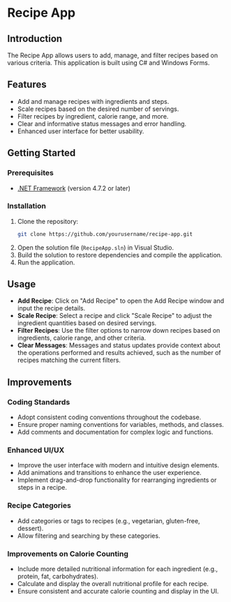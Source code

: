 # Recipe App

## Introduction
The Recipe App allows users to add, manage, and filter recipes based on various criteria. This application is built using C# and Windows Forms.

## Features
- Add and manage recipes with ingredients and steps.
- Scale recipes based on the desired number of servings.
- Filter recipes by ingredient, calorie range, and more.
- Clear and informative status messages and error handling.
- Enhanced user interface for better usability.

## Getting Started

### Prerequisites
- [.NET Framework](https://dotnet.microsoft.com/download) (version 4.7.2 or later)

### Installation
1. Clone the repository:
    ```bash
    git clone https://github.com/yourusername/recipe-app.git
    ```
2. Open the solution file (`RecipeApp.sln`) in Visual Studio.
3. Build the solution to restore dependencies and compile the application.
4. Run the application.

## Usage
- **Add Recipe**: Click on "Add Recipe" to open the Add Recipe window and input the recipe details.
- **Scale Recipe**: Select a recipe and click "Scale Recipe" to adjust the ingredient quantities based on desired servings.
- **Filter Recipes**: Use the filter options to narrow down recipes based on ingredients, calorie range, and other criteria.
- **Clear Messages**: Messages and status updates provide context about the operations performed and results achieved, such as the number of recipes matching the current filters.

## Improvements
### Coding Standards
- Adopt consistent coding conventions throughout the codebase.
- Ensure proper naming conventions for variables, methods, and classes.
- Add comments and documentation for complex logic and functions.

### Enhanced UI/UX
- Improve the user interface with modern and intuitive design elements.
- Add animations and transitions to enhance the user experience.
- Implement drag-and-drop functionality for rearranging ingredients or steps in a recipe.

### Recipe Categories
- Add categories or tags to recipes (e.g., vegetarian, gluten-free, dessert).
- Allow filtering and searching by these categories.

### Improvements on Calorie Counting
- Include more detailed nutritional information for each ingredient (e.g., protein, fat, carbohydrates).
- Calculate and display the overall nutritional profile for each recipe.
- Ensure consistent and accurate calorie counting and display in the UI.
